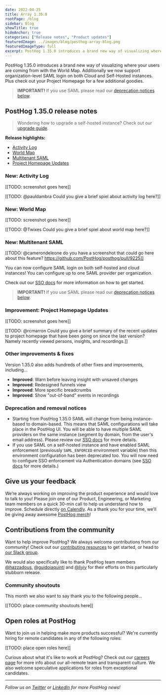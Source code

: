 ```yaml
---
date: 2022-04-25
title: Array 1.35.0
rootPage: /blog
sidebar: Blog
showTitle: true
hideAnchor: true
categories: ["Release notes", "Product updates"]
featuredImage: ../images/blog/posthog-array-blog.png
featuredImageType: full
excerpt: PostHog 1.35.0 introduces a brand new way of visualizing where your users are coming from with the World Map. Additionally we now support organization-level SAML login on both Cloud and Self-Hosted instances. Plus check out your Project Homepage for a few additional goodies.
---
```


PostHog 1.35.0 introduces a brand new way of visualizing where your users are coming from with the World Map. Additionally we now support organization-level SAML login on both Cloud and Self-Hosted instances. Plus check out your Project Homepage for a few additional goodies.

<blockquote class='warning-note'>
<b>IMPORTANT!</b> If you use SAML please read our <a href="deprecation-and-removal-notices">deprecation notices below</a>.
</blockquote>

## PostHog 1.35.0 release notes

> Wondering how to upgrade a self-hosted instance? Check out our [upgrade guide](/docs/self-host/configure/upgrading-posthog).

**Release highlights:**
- [Activity Log](#new-activity-log)
- [World Map](#new-world-map)
- [Multitenant SAML](#new-multitenant-saml)
- [Project Homepage Updates](#improvement-project-homepage-updates)

### New: Activity Log

[[TODO: screenshot goes here]]

[[TODO: @pauldambra Could you give a brief spiel about activity log here?]]

### New: World Map

[[TODO: screenshot goes here]]

[[TODO: @Twixes Could you give a brief spiel about world map here?]]

### New: Multitenant SAML

[[TODO: @camerondeleone do you have a screenshot that could go here about this feature? https://github.com/PostHog/posthog/pull/9225]]

You can now configure SAML login on both self-hosted and cloud instances! You can configure up to one SAML provider per organization. 

Check out our [SSO docs](/sso) for more information on how to get started.

<blockquote class='warning-note'>
<b>IMPORTANT!</b> If you use SAML please read our <a href="deprecation-and-removal-notices">deprecation notices below</a>.
</blockquote>

### Improvement: Project Homepage Updates

[[TODO: screenshot goes here]]

[[TODO: @rcmarron Could you give a brief summary of the recent updates to project homepage that have been going on since the last version? Namely recently viewed persons, insights, and recordings.]]

### Other improvements & fixes
Version 1.35.0 also adds hundreds of other fixes and improvements, including...

- **Improved**: Warn before leaving insight with unsaved changes
- **Improved**: Redesigned funnels view
- **Improved**: More specific breadcrumbs
- **Improved**: Show "out-of-band" events in recordings

### Deprecation and removal notices
- Starting from PostHog 1.35.0 SAML will change from being instance-based to domain-based. This means that SAML configurations will take place in the PostHog UI. You will be able to have multiple SAML providers on the same instance (segment by domain, from the user's email address). Please review our [SSO docs](/sso) for more details.
- If you use SAML on a self-hosted instance and have enabled SAML enforcement (previously `SAML_ENFORCED` environment variable) then this environment configuration has been deprecated too. You will now need to configure SSO enforcement via Authentication domains (see [SSO docs](/sso) for more details.)

## Give us your feedback
We’re always working on improving the product experience and would love to talk to you! Please join one of our Product, Engineering, or Marketing team members on a quick 30-min call to help us understand how to improve. Schedule directly [on Calendly](https://calendly.com/posthog-feedback). As a thank you for your time, we'll be giving away awesome [PostHog merch](https://merch.posthog.com)!

## Contributions from the community
Want to help improve PostHog? We always welcome contributions from our community! Check out our [contributing resources](/docs/contribute) to get started, or head to [our Slack group](/slack).

We would also specifically like to thank PostHog team members [@hazzadous](https://github.com/hazzadous), [@guidoiaquinti](https://github.com/guidoiaquinti) and [@liyiy](https://github.com/liyiy) for their efforts on this particularly stubborn release. 

### Community shoutouts
This month we also want to say thank you to the following people...

[[TODO: place community shoutouts here]]

## Open roles at PostHog
Want to join us in helping make more products successful? We're currently hiring for remote candidates in any of the following roles:

[[TODO: place open roles here]]
  
Curious about what it's like to work at PostHog? Check out our [careers page](https://posthog.com/careers) for more info about our all-remote team and transparent culture. We also welcome speculative applications for roles from exceptional candidates.

<hr/>

_Follow us on [Twitter](https://twitter.com/PostHog) or [LinkedIn](https://linkedin.com/company/posthog) for more PostHog news!_

<ArrayCTA />
